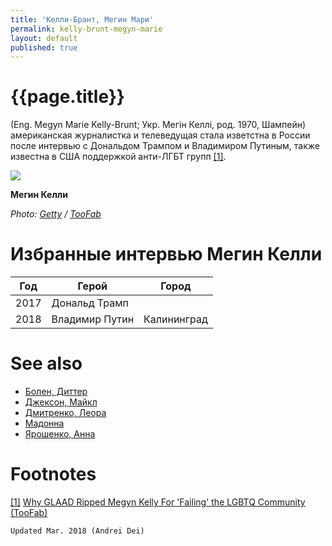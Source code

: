 ```yaml
---
title: 'Келли-Брант, Мегин Мари'
permalink: kelly-brunt-megyn-marie
layout: default
published: true
---
```


# {{page.title}}

(Eng. Megyn Marie Kelly-Brunt; Укр. Мегін Келлі, род. 1970, Шампейн) американская журналистка и телеведущая стала изветстна в России после интервью с Дональдом Трампом и Владимиром Путиным, также известна в США поддержкой анти-ЛГБТ групп <span id="a1">[\[1\]](#f1)</span>.

![](https://media.toofab.com/2017/12/09/megyn-kelly-810x610.jpg)

**Мегин Келли**

*Photo: [Getty](getty) / [TooFab](toobab)*

# Избранные интервью Мегин Келли 

|Год|Герой|Город|
|-|-|-|
|2017|Дональд Трамп||
|2018|Владимир Путин|Калининград|


# See also

+ [Болен, Диттер](index)
+ [Джексон, Майкл](index)
+ [Дмитренко, Леора](index)
+ [Мадонна](index)
+ [Ярошенко, Анна](index)


# Footnotes

[[1]](#a1) <span id="f1"></span> [Why GLAAD Ripped Megyn Kelly For 'Failing' the LGBTQ Community (TooFab)](http://toofab.com/2017/12/09/why-glaad-ripped-megyn-kelly-for-failing-the-lgbtq-community/)

`Updated Mar. 2018 (Andrei Dei)`
